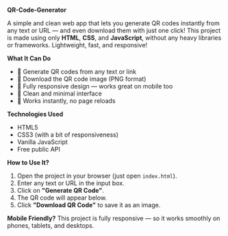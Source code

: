 **QR-Code-Generator**

A simple and clean web app that lets you generate QR codes instantly from any text or URL — and even download them with just one click!
This project is made using only **HTML**, **CSS**, and **JavaScript**, without any heavy libraries or frameworks. Lightweight, fast, and responsive!

**What It Can Do**

- 🔹 Generate QR codes from any text or link
- 🔹 Download the QR code image (PNG format)
- 🔹 Fully responsive design — works great on mobile too
- 🔹 Clean and minimal interface
- 🔹 Works instantly, no page reloads

**Technologies Used**

- HTML5
- CSS3 (with a bit of responsiveness)
- Vanilla JavaScript
- Free public API 

**How to Use It?**

1. Open the project in your browser (just open `index.html`).
2. Enter any text or URL in the input box.
3. Click on **"Generate QR Code"**.
4. The QR code will appear below.
5. Click **"Download QR Code"** to save it as an image.

**Mobile Friendly?**
This project is fully responsive — so it works smoothly on phones, tablets, and desktops.
